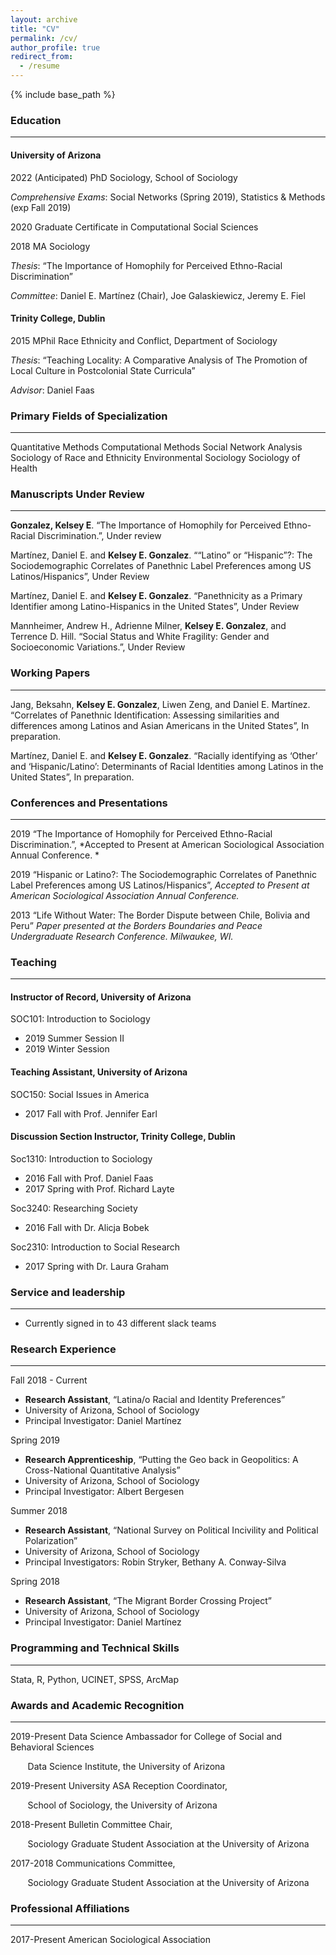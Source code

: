 ```yaml
---
layout: archive
title: "CV"
permalink: /cv/
author_profile: true
redirect_from:
  - /resume
---
```


{% include base_path %}

### Education
***
#### University of Arizona
2022 (Anticipated) PhD Sociology, School of Sociology

*Comprehensive Exams*:  Social Networks (Spring 2019), Statistics & Methods (exp Fall 2019)


2020 Graduate Certificate in Computational Social Sciences


2018 MA Sociology

*Thesis*: “The Importance of Homophily for Perceived Ethno-Racial Discrimination”

*Committee*: Daniel E. Martínez (Chair), Joe Galaskiewicz, Jeremy E. Fiel 

#### Trinity College, Dublin
2015 MPhil Race Ethnicity and Conflict, Department of Sociology

*Thesis*: “Teaching Locality: A Comparative Analysis of The Promotion of Local Culture in Postcolonial State Curricula”

*Advisor*: Daniel Faas 

### Primary Fields of Specialization
***
Quantitative Methods		          Computational Methods 	  Social Network Analysis
Sociology of Race and Ethnicity 	Environmental Sociology	  Sociology of Health

### Manuscripts Under Review
***
**Gonzalez, Kelsey E**. “The Importance of Homophily for Perceived Ethno-Racial Discrimination.”, Under review

Martínez, Daniel E. and **Kelsey E. Gonzalez**. ““Latino” or “Hispanic”?: The Sociodemographic Correlates of Panethnic Label Preferences among US Latinos/Hispanics”, Under Review

Martínez, Daniel E. and **Kelsey E. Gonzalez**. “Panethnicity as a Primary Identifier among Latino-Hispanics in the United States”, Under Review 

Mannheimer, Andrew H., Adrienne Milner, **Kelsey E. Gonzalez**, and Terrence D. Hill.  “Social Status and White Fragility: Gender and Socioeconomic Variations.”, Under Review
  
### Working Papers
***
Jang, Beksahn, **Kelsey E. Gonzalez**, Liwen Zeng, and Daniel E. Martínez. “Correlates of Panethnic Identification: Assessing similarities and differences among Latinos and Asian Americans in the United States”, In preparation.

Martínez, Daniel E. and **Kelsey E. Gonzalez**. “Racially identifying as ‘Other’ and ‘Hispanic/Latino’: Determinants of Racial Identities among Latinos in the United States”, In preparation.

  
### Conferences and Presentations
***
2019 “The Importance of Homophily for Perceived Ethno-Racial Discrimination.”, *Accepted to Present at American Sociological Association Annual Conference. *

2019 “Hispanic or Latino?: The Sociodemographic Correlates of Panethnic Label Preferences among US Latinos/Hispanics”, *Accepted to Present at American Sociological Association Annual Conference.*

2013 “Life Without Water: The Border Dispute between Chile, Bolivia and Peru” *Paper presented at the Borders Boundaries and Peace Undergraduate Research Conference. Milwaukee, WI.*

  
### Teaching
***

#### Instructor of Record, University of Arizona
SOC101: Introduction to Sociology 

- 2019 Summer Session II
- 2019 Winter Session

#### Teaching Assistant, University of Arizona
SOC150: Social Issues in America

- 2017 Fall with Prof. Jennifer Earl

#### Discussion Section Instructor, Trinity College, Dublin
Soc1310: Introduction to Sociology 

- 2016 Fall with Prof. Daniel Faas
- 2017 Spring with Prof. Richard Layte

Soc3240: Researching Society 

- 2016 Fall with Dr. Alicja Bobek 

Soc2310: Introduction to Social Research 

- 2017 Spring with Dr. Laura Graham



  
### Service and leadership
***
* Currently signed in to 43 different slack teams

### Research Experience
***
  
Fall 2018 - Current

- **Research Assistant**, “Latina/o Racial and Identity Preferences”
- University of Arizona, School of Sociology
- Principal Investigator: Daniel Martínez


Spring 2019 

- **Research Apprenticeship**, “Putting the Geo back in Geopolitics:  A Cross-National Quantitative Analysis”
- University of Arizona, School of Sociology
- Principal Investigator: Albert Bergesen


Summer 2018

- **Research Assistant**, “National Survey on Political Incivility and Political Polarization”
- University of Arizona, School of Sociology
- Principal Investigators: Robin Stryker, Bethany A. Conway-Silva 


Spring 2018

- **Research Assistant**, “The Migrant Border Crossing Project”
- University of Arizona, School of Sociology
- Principal Investigator: Daniel Martínez

  
### Programming and Technical Skills
***
Stata, R, Python, UCINET, SPSS, ArcMap 

### Awards and Academic Recognition
***
2019-Present	Data Science Ambassador for College of Social and Behavioral Sciences

&nbsp;&nbsp;&nbsp;&nbsp;&nbsp;&nbsp; Data Science Institute, the University of Arizona


2019-Present	University ASA Reception Coordinator, 

&nbsp;&nbsp;&nbsp;&nbsp;&nbsp;&nbsp; School of Sociology, the University of Arizona


2018-Present	Bulletin Committee Chair, 

&nbsp;&nbsp;&nbsp;&nbsp;&nbsp;&nbsp; Sociology Graduate Student Association at the University of Arizona


2017-2018	Communications Committee, 

&nbsp;&nbsp;&nbsp;&nbsp;&nbsp;&nbsp; Sociology Graduate Student Association at the University of Arizona


### Professional Affiliations 
***
2017-Present American Sociological Association
